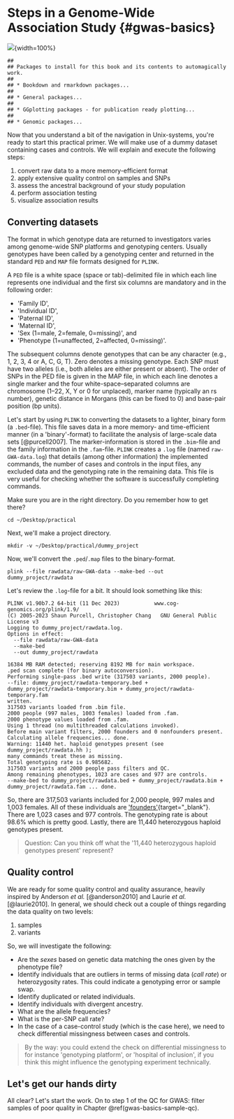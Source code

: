 # Steps in a Genome-Wide Association Study {#gwas-basics}
![](./img/_headers/woman_working_on_code.png){width=100%}



```
## 
## Packages to install for this book and its contents to automagically work.
## 
## * Bookdown and rmarkdown packages...
## 
## * General packages...
## 
## * GGplotting packages - for publication ready plotting...
## 
## * Genomic packages...
```

Now that you understand a bit of the navigation in Unix-systems, you're ready to start this practical primer. We will make use of a dummy dataset containing cases and controls. We will explain and execute the following steps:

1. convert raw data to a more memory-efficient format
2. apply extensive quality control on samples and SNPs
3. assess the ancestral background of your study population
4. perform association testing
5. visualize association results


## Converting datasets

The format in which genotype data are returned to investigators varies among genome-wide SNP platforms and genotyping centers. Usually genotypes have been called by a genotyping center and returned in the standard `PED` and `MAP` file formats designed for `PLINK`.

A `PED` file is a white space (space or tab)-delimited file in which each line represents one individual and the first six columns are mandatory and in the following order:

- 'Family ID', 
- 'Individual ID', 
- 'Paternal ID', 
- 'Maternal ID', 
- 'Sex (1=male, 2=female, 0=missing)', and 
- 'Phenotype (1=unaffected, 2=affected, 0=missing)'. 

The subsequent columns denote genotypes that can be any character (e.g., 1, 2, 3, 4 or A, C, G, T). Zero denotes a missing genotype. Each SNP must have two alleles (i.e., both alleles are either present or absent). 
The order of SNPs in the PED file is given in the MAP file, in which each line denotes a single marker and the four white-space–separated columns are chromosome (1–22, X, Y or 0 for unplaced), marker name (typically an rs number), genetic distance in Morgans (this can be fixed to 0) and base-pair position (bp units).

Let's start by using `PLINK` to converting the datasets to a lighter, binary form (a `.bed`-file). This file saves data in a more memory- and time-efficient manner (in a 'binary'-format) to facilitate the analysis of large-scale data sets [@purcell2007]. The marker-information is stored in the `.bim`-file and the family information in the `.fam`-file. `PLINK` creates a `.log` file (named `raw-GWA-data.log`) that details (among other information) the implemented commands, the number of cases and controls in the input files, any excluded data and the genotyping rate in the remaining data. This file is very useful for checking whether the software is successfully completing commands.

Make sure you are in the right directory. Do you remember how to get there?

```
cd ~/Desktop/practical
```

Next, we'll make a project directory.

```
mkdir -v ~/Desktop/practical/dummy_project
```

Now, we'll convert the `.ped`/`.map` files to the binary-format.

```
plink --file rawdata/raw-GWA-data --make-bed --out dummy_project/rawdata
```

Let's review the `.log`-file for a bit. It should look something like this:

```
PLINK v1.90b7.2 64-bit (11 Dec 2023)           www.cog-genomics.org/plink/1.9/
(C) 2005-2023 Shaun Purcell, Christopher Chang   GNU General Public License v3
Logging to dummy_project/rawdata.log.
Options in effect:
  --file rawdata/raw-GWA-data
  --make-bed
  --out dummy_project/rawdata

16384 MB RAM detected; reserving 8192 MB for main workspace.
.ped scan complete (for binary autoconversion).
Performing single-pass .bed write (317503 variants, 2000 people).
--file: dummy_project/rawdata-temporary.bed +
dummy_project/rawdata-temporary.bim + dummy_project/rawdata-temporary.fam
written.
317503 variants loaded from .bim file.
2000 people (997 males, 1003 females) loaded from .fam.
2000 phenotype values loaded from .fam.
Using 1 thread (no multithreaded calculations invoked).
Before main variant filters, 2000 founders and 0 nonfounders present.
Calculating allele frequencies... done.
Warning: 11440 het. haploid genotypes present (see dummy_project/rawdata.hh );
many commands treat these as missing.
Total genotyping rate is 0.985682.
317503 variants and 2000 people pass filters and QC.
Among remaining phenotypes, 1023 are cases and 977 are controls.
--make-bed to dummy_project/rawdata.bed + dummy_project/rawdata.bim +
dummy_project/rawdata.fam ... done.
```

So, there are 317,503 variants included for 2,000 people, 997 males and 1,003 females. All of these individuals are ['founders'](https://www.cog-genomics.org/plink/1.9/filter#nonfounders){target="_blank"}. There are 1,023 cases and 977 controls. The genotyping rate is about 98.6% which is pretty good. Lastly, there are 11,440 heterozygous haploid genotypes present.

> Question: Can you think off what the '11,440 heterozygous haploid genotypes present' represent? 


## Quality control

We are ready for some quality control and quality assurance, heavily inspired by Anderson _et al._ [@anderson2010] and Laurie _et al._ [@laurie2010]. In general, we should check out a couple of things regarding the data quality on two levels:

1) samples
2) variants

So, we will investigate the following:

- Are the *sexes* based on genetic data matching the ones given by the phenotype file?
- Identify individuals that are outliers in terms of missing data (_call rate_) or heterozygosity rates. This could indicate a genotyping error or sample swap.
- Identify duplicated or related individuals.
- Identify individuals with divergent ancestry.
- What are the allele frequencies?
- What is the per-SNP call rate?
- In the case of a case-control study (which is the case here), we need to check differential missingness between cases and controls. 

> By the way: you could extend the check on differential missingness to for instance 'genotyping platform', or 'hospital of inclusion', if you think this might influence the genotyping experiment technically.


## Let's get our hands dirty

All clear? Let's start the work. On to step 1 of the QC for GWAS: filter samples of poor quality in Chapter \@ref(gwas-basics-sample-qc).
